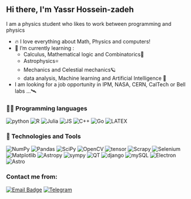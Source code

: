 ## Hi there, I'm Yassr Hossein-zadeh
I am a physics student who likes to work between programming and physics
- 🔥 I love everything about Math, Physics and computers!
- 🌱 I’m currently learning :
  - Calculus, Mathematical logic and Combinatorics🧮
  - Astrophysics⭐
  - Mechanics and Celestial mechanics🪐
  - data analysis, Machine learning and Artificial Intelligence 🧠
- I am looking for a job opportunity in IPM, NASA, CERN, CalTech or Bell labs ...🛰️
  
### 👨‍💻 Programming languages

![python](https://img.shields.io/badge/Python-blue.svg?style=for-the-badge&logo=python&logoColor=white)
![R](https://img.shields.io/badge/R-steelblue.svg?style=for-the-badge&logo=r&logoColor=white)
![Julia](https://img.shields.io/badge/julia-darkgreen.svg?style=for-the-badge&logo=julia&logoColor=white)
![JS](https://img.shields.io/badge/JS-yellow.svg?style=for-the-badge&logo=javascript&logoColor=white)
![C++](https://img.shields.io/badge/C++-blue.svg?style=for-the-badge&logo=cplusplus&logoColor=white)
![Go](https://img.shields.io/badge/Go-aqua.svg?style=for-the-badge&logo=go&logoColor=black)
![LATEX](https://img.shields.io/badge/Latex-black.svg?style=for-the-badge&logo=latex&logoColor=white)

### 🔨 Technologies and Tools

![NumPy](https://img.shields.io/badge/numpy-%23013243.svg?style=for-the-badge&logo=numpy&logoColor=white) 
![Pandas](https://img.shields.io/badge/pandas-%23150458.svg?style=for-the-badge&logo=pandas&logoColor=white) 
![SciPy](https://img.shields.io/badge/scipy-darkblue.svg?style=for-the-badge&logo=scipy&logoColor=white)
![OpenCV](https://img.shields.io/badge/opencv-gray.svg?style=for-the-badge&logo=opencv&logoColor=white)
![tensor](https://img.shields.io/badge/tensorflow-orange.svg?style=for-the-badge&logo=tensorflow&logoColor=white)
![Scrapy](https://img.shields.io/badge/scrapy-darkgreen.svg?style=for-the-badge&logo=scrapy&logoColor=white)
![Selenium](https://img.shields.io/badge/selenium-oliv.svg?style=for-the-badge&logo=selenium&logoColor=white)
![Matplotlib](https://img.shields.io/badge/matplotlib-salmon.svg?style=for-the-badge&logo=mathplot&logoColor=white)
![Astropy](https://img.shields.io/badge/astropy-tomato.svg?style=for-the-badge&logo=astroPy&logoColor=white) 
![sympy](https://img.shields.io/badge/SymPy-gray.svg?style=for-the-badge&logo=sympy&logoColor=white) 
![QT](https://img.shields.io/badge/Qt-green.svg?style=for-the-badge&logo=qt&logoColor=white) 
![django](https://img.shields.io/badge/django-darkgreen.svg?style=for-the-badge&logo=django&logoColor=white) 
![mySQL](https://img.shields.io/badge/MySQL-lightgray.svg?style=for-the-badge&logo=mysql&logoColor=white) 
![Electron](https://img.shields.io/badge/electron-%23013243.svg?style=for-the-badge&logo=electron&logoColor=white) 
![Astro](https://img.shields.io/badge/Astro-purple.svg?style=for-the-badge&logo=astro&logoColor=white) 


### Contact me from:
[![Email Badge](https://img.shields.io/badge/Email-c14438.svg?style=ffor-the-badge&logo=Gmail&logoColor=white&link=mailto:aphysics.nerd@gmail.com)](mailto:aphysics.nerd@gmail.com)
[![Telegram](https://img.shields.io/badge/Telegram-blue?style=ffor-the-badge&logo=Telegram&logoColor=white&link=https://t.me/OneAstroNerd)](https://t.me/OneAstroNerd)

